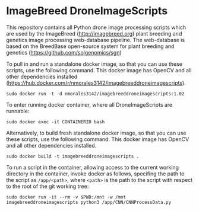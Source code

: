 ImageBreed DroneImageScripts
===

This repository contains all Python drone image processing scripts which are used by the ImageBreed (http://imagebreed.org) plant breeding and genetics image processing web-database pipeline. The web-database is based on the BreedBase open-source system for plant breeding and genetics (https://github.com/solgenomics/sgn)

To pull in and run a standalone docker image, so that you can use these scripts, use the following command. This docker image has OpenCV and all other dependencies installed (https://hub.docker.com/r/nmorales3142/imagebreeddroneimagescripts).

`sudo docker run -t -d nmorales3142/imagebreeddroneimagescripts:1.02`

To enter running docker container, where all DroneImageScripts are runnable:

`sudo docker exec -it CONTAINERID bash`

Alternatively, to build fresh standalone docker image, so that you can use these scripts, use the following command. This docker image has OpenCV and all other dependencies installed.

`sudo docker build -t imagebreeddroneimagescripts .`

To run a script in the container, allowing access to the current working directory in the container, invoke docker as follows, specifing the path to the script as `/app/<path>`, where `<path>` is the path to the script with respect to the root of the git working tree:

`sudo docker run -it --rm -v $PWD:/mnt -w /mnt imagebreeddroneimagescripts python3 /app/CNN/CNNProcessData.py`
